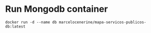 # Run Mongodb container


    docker run -d --name db marcelocenerine/mapa-servicos-publicos-db:latest

